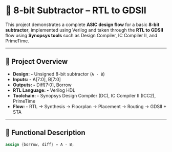 # 🔧 8-bit Subtractor – RTL to GDSII

This project demonstrates a complete **ASIC design flow** for a basic **8-bit subtractor**, implemented using Verilog and taken through the **RTL to GDSII** flow using **Synopsys tools** such as Design Compiler, IC Compiler II, and PrimeTime.

---

## 📌 Project Overview

- **Design: -** Unsigned 8-bit subtractor (`A - B`)
- **Inputs: -** A[7:0], B[7:0]
- **Outputs: -** Diff[7:0], Borrow
- **RTL Language: -** Verilog HDL
- **Toolchain: -** Synopsys Design Compiler (DC), IC Compiler II (ICC2), PrimeTime
- **Flow: -** RTL → Synthesis → Floorplan → Placement → Routing → GDSII + STA

---

## 🧠 Functional Description

```verilog
assign {borrow, diff} = A - B;
